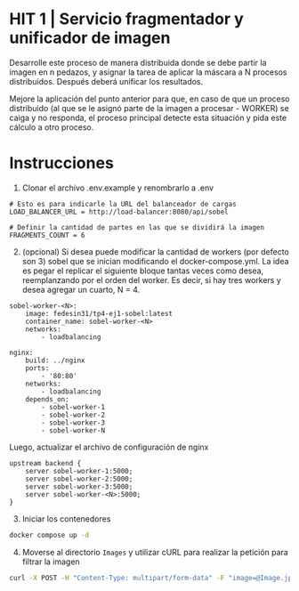 # HIT 1 | Servicio fragmentador y unificador de imagen

Desarrolle este proceso de manera distribuida donde se debe partir la imagen en n pedazos, y asignar la tarea de aplicar la máscara a N procesos distribuidos. Después deberá unificar los resultados.

Mejore la aplicación del punto anterior para que, en caso de que un proceso distribuido (al que se le asignó parte de la imagen a procesar - WORKER) se caiga y no responda, el proceso principal detecte esta situación y pida este cálculo a otro proceso.

# Instrucciones

1. Clonar el archivo .env.example y renombrarlo a .env

```
# Esto es para indicarle la URL del balanceador de cargas
LOAD_BALANCER_URL = http://load-balancer:8080/api/sobel

# Definir la cantidad de partes en las que se dividirá la imagen
FRAGMENTS_COUNT = 6
```

2. (opcional) Si desea puede modificar la cantidad de workers (por defecto son 3) sobel que se inician modificando el docker-compose.yml. La idea es pegar el replicar el siguiente bloque tantas veces como desea, reemplanzando <N> por el orden del worker. Es decir, si hay tres workers y desea agregar un cuarto, N = 4.

```
sobel-worker-<N>:
    image: fedesin31/tp4-ej1-sobel:latest
    container_name: sobel-worker-<N>
    networks:
        - loadbalancing

nginx:
    build: ../nginx
    ports:
        - '80:80'
    networks:
        - loadbalancing
    depends_on:
        - sobel-worker-1
        - sobel-worker-2
        - sobel-worker-3
        - sobel-worker-N
```

Luego, actualizar el archivo de configuración de nginx

```
upstream backend {
    server sobel-worker-1:5000;
    server sobel-worker-2:5000;
    server sobel-worker-3:5000;
    server sobel-worker-<N>:5000;
}
```

3. Iniciar los contenedores

```bash
docker compose up -d
```

4. Moverse al directorio `Images` y utilizar cURL para realizar la petición para filtrar la imagen

```bash
curl -X POST -H "Content-Type: multipart/form-data" -F "image=@Image.jpg" -w '\nTiempo total: %{time_total}s\n' http://localhost:5000/api/sobel --output imagen_procesada.png
```
